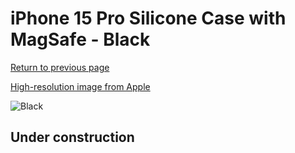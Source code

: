 # iPhone 15 Pro Silicone Case with MagSafe - Black

[Return to previous page](/iphone_15)

[High-resolution image from Apple](https://store.storeimages.cdn-apple.com/8756/as-images.apple.com/is/MT1A3?wid=4500&hei=4500&fmt=png)

<div style="width: 500px"><img src="/everyphone/MT1A3.png" alt="Black"></div>

## Under construction
